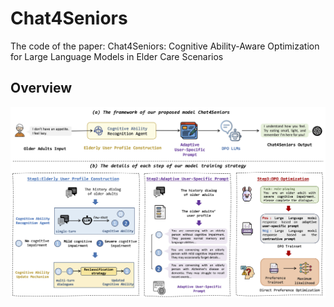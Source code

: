 # Chat4Seniors
The code of the paper: Chat4Seniors: Cognitive Ability-Aware Optimization for Large Language Models in Elder Care Scenarios

## Overview

![alt text](research_design.jpg)